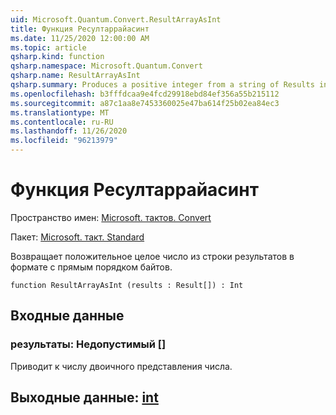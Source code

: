 ```yaml
---
uid: Microsoft.Quantum.Convert.ResultArrayAsInt
title: Функция Ресултаррайасинт
ms.date: 11/25/2020 12:00:00 AM
ms.topic: article
qsharp.kind: function
qsharp.namespace: Microsoft.Quantum.Convert
qsharp.name: ResultArrayAsInt
qsharp.summary: Produces a positive integer from a string of Results in little endian format.
ms.openlocfilehash: b3fffdcaa9e4fcd29918ebd84ef356a55b215112
ms.sourcegitcommit: a87c1aa8e7453360025e47ba614f25b02ea84ec3
ms.translationtype: MT
ms.contentlocale: ru-RU
ms.lasthandoff: 11/26/2020
ms.locfileid: "96213979"
---
```

# <a name="resultarrayasint-function"></a>Функция Ресултаррайасинт

Пространство имен: [Microsoft. тактов. Convert](xref:Microsoft.Quantum.Convert)

Пакет: [Microsoft. такт. Standard](https://nuget.org/packages/Microsoft.Quantum.Standard)


Возвращает положительное целое число из строки результатов в формате с прямым порядком байтов.

```qsharp
function ResultArrayAsInt (results : Result[]) : Int
```


## <a name="input"></a>Входные данные

### <a name="results--__invalidresult__"></a>результаты: __Недопустимый <Result>__[]

Приводит к числу двоичного представления числа.



## <a name="output--int"></a>Выходные данные: [int](xref:microsoft.quantum.lang-ref.int)

